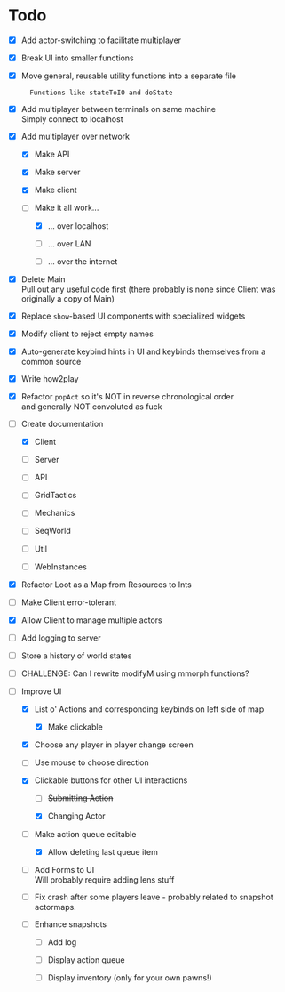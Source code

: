 # Todo

*   [x] Add actor-switching to facilitate multiplayer

*   [x] Break UI into smaller functions

*   [x] Move general, reusable utility functions into a separate file

        Functions like stateToIO and doState

*   [x] Add multiplayer between terminals on same machine\
        Simply connect to localhost

*   [x] Add multiplayer over network

    *   [x] Make API

    *   [x] Make server

    *   [x] Make client

    *   [ ] Make it all work...

        *   [x] ... over localhost

        *   [ ] ... over LAN

        *   [ ] ... over the internet

*   [x] Delete Main\
        Pull out any useful code first (there probably is none since Client was originally a copy of Main)

*   [x] Replace `show`-based UI components with specialized widgets

*   [x] Modify client to reject empty names

*   [x] Auto-generate keybind hints in UI and keybinds themselves from a common source

*   [x] Write how2play
  
*   [x] Refactor `popAct` so it's NOT in reverse chronological order\
        and generally NOT convoluted as fuck 

*   [ ] Create documentation

    *   [x] Client

    *   [ ] Server

    *   [ ] API

    *   [ ] GridTactics

    *   [ ] Mechanics

    *   [ ] SeqWorld

    *   [ ] Util

    *   [ ] WebInstances

*   [x] Refactor Loot as a Map from Resources to Ints

*   [ ] Make Client error-tolerant

*   [x] Allow Client to manage multiple actors

*   [ ] Add logging to server

*   [ ] Store a history of world states

*   [ ] CHALLENGE: Can I rewrite modifyM using mmorph functions?

*   [ ] Improve UI

    *   [x] List o' Actions and corresponding keybinds on left side of map

        *   [x] Make clickable

    *   [x] Choose any player in player change screen

    *   [ ] Use mouse to choose direction

    *   [x] Clickable buttons for other UI interactions

        *   [ ] ~~Submitting Action~~

        *   [x] Changing Actor

    *   [ ] Make action queue editable

        *   [x] Allow deleting last queue item

    *   [ ] Add Forms to UI\
            Will probably require adding lens stuff

    *   [ ] Fix crash after some players leave - probably related to snapshot actormaps.

    *   [ ] Enhance snapshots

        *   [ ] Add log

        *   [ ] Display action queue

        *   [ ] Display inventory (only for your own pawns!)

